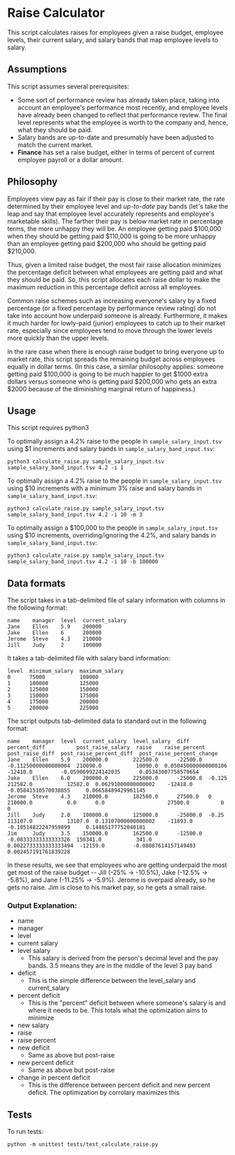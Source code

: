 # Raise Calculator

This script calculates raises for employees given a raise budget, employee levels, their current salary, and salary bands that map employee levels to salary.

## Assumptions

This script assumes several prerequisites:

- Some sort of performance review has already taken place, taking into account an employee's performance most recently, and employee levels have already been changed to reflect that performance review. The final level represents what the employee is worth to the company and, hence, what they should be paid.
- Salary bands are up-to-date and presumably have been adjusted to match the current market.
- **Finance** has set a raise budget, either in terms of percent of current employee payroll or a dollar amount.

## Philosophy

Employees view pay as fair if their pay is close to their market rate, the rate determined by their employee level and _up-to-date_ pay bands (let's take the leap and say that employee level accurately represents and employee's marketable skills). The farther their pay is below market rate in percentage terms, the more unhappy they will be. An employee getting paid $100,000 when they should be getting paid $110,000 is going to be more unhappy than an employee getting paid $200,000 who should be getting paid $210,000.

Thus, given a limited raise budget, the most fair raise allocation minimizes the percentage deficit between what employees are getting paid and what they should be paid. So, this script allocates each raise dollar to make the maximum reduction in this percentage deficit across all employees.

Common raise schemes such as increasing everyone's salary by a fixed percentage (or a fixed percentage by performance review rating) do not take into account how underpaid someone is already. Furthermore, it makes it much harder for lowly-paid (junior) employees to catch up to their market rate, especially since employees tend to move through the lower levels more quickly than the upper levels.

In the rare case when there is enough raise budget to bring everyone up to market rate, this script spreads the remaining budget across employees equally in dollar terms. (In this case, a similar philosophy applies: someone getting paid $100,000 is going to be much happier to get $1000 extra dollars versus someone who is getting paid $200,000 who gets an extra $2000 because of the diminishing marginal return of happiness.)

## Usage

This script requires python3


To optimally assign a 4.2% raise to the people in `sample_salary_input.tsv` using $1 increments and salary bands in `sample_salary_band_input.tsv`:

    python3 calculate_raise.py sample_salary_input.tsv sample_salary_band_input.tsv 4.2 -i 1


To optimally assign a 4.2% raise to the people in `sample_salary_input.tsv` using $10 increments with a minimum 3% raise and salary bands in `sample_salary_band_input.tsv`:

    python3 calculate_raise.py sample_salary_input.tsv sample_salary_band_input.tsv 4.2 -i 10 -m 3


To optimally assign a $100,000 to the people in `sample_salary_input.tsv` using $10 increments, overriding/ignoring the 4.2%,  and salary bands in `sample_salary_band_input.tsv`:

    python3 calculate_raise.py sample_salary_input.tsv sample_salary_band_input.tsv 4.2 -i 10 -b 100000


## Data formats

The script takes in a tab-delimited file of salary information with columns in the following format:

    name    manager  level  current_salary
    Jane    Ellen    5.9    200000
    Jake    Ellen    6      200000
    Jerome  Steve    4.3    210000
    Jill    Judy     2      100000
    
It takes a tab-delimited file with salary band information:

    level  minimum_salary  maximum_salary
    0      75000           100000
    1      100000          125000
    2      125000          150000
    3      150000          175000
    4      175000          200000
    5      200000          225000

The script outputs tab-delimited data to standard out in the following format:

    name    manager  level  current_salary  level_salary  diff      percent_diff          post_raise_salary  raise    raise_percent          post_raise_diff  post_raise_percent_diff  post_raise_percent_change
    Jane    Ellen    5.9    200000.0        222500.0      -22500.0  -0.11250000000000004  210090.0           10090.0  0.050450000000000106   -12410.0         -0.0590699224142035      0.05343007758579654
    Jake    Ellen    6.0    200000.0        225000.0      -25000.0  -0.125                212582.0           12582.0  0.06291000000000002    -12418.0         -0.05841510570038855     0.06658489429961145
    Jerome  Steve    4.3    210000.0        182500.0      27500.0   0                     210000.0           0.0      0.0                    27500.0          0                        0
    Jill    Judy     2.0    100000.0        125000.0      -25000.0  -0.25                 113107.0           13107.0  0.13107000000000002    -11893.0         -0.10514822247959899     0.14485177752040101
    Jim     Judy     3.5    150000.0        162500.0      -12500.0  -0.08333333333333326  150341.0           341.0    0.0022733333333333494  -12159.0         -0.08087614157149403     0.002457191761839228

In these results, we see that employees who are getting underpaid the most get most of the raise budget -- Jill (-25% -> -10.5%), Jake (-12.5% -> -5.8%), and Jane (-11.25% -> -5.9%). Jerome is overpaid already, so he gets no raise. Jim is close to his market pay, so he gets a small raise.

### Output Explanation:

- name
- manager
- level
- current salary
- level salary
    - This salary is derived from the person's decimal level and the pay bands. 3.5 means they are in the middle of the level 3 pay band
- deficit
    - This is the simple difference between the level_salary and current_salary
- percent deficit
    - This is the "percent" deficit between where someone's salary is and where it needs to be. This totals what the optimization aims to minimize
- new salary
- raise
- raise percent
- new deficit
    - Same as above but post-raise
- new percent deficit
    - Same as above but post-raise
- change in percent deficit
    - This is the difference between percent deficit and new percent deficit. The optimization by corrolary maximizes this

## Tests

To run tests:

    python -m unittest tests/test_calculate_raise.py